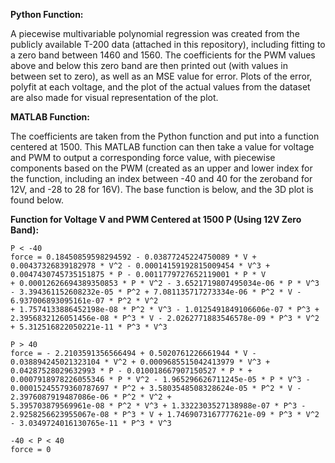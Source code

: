 **Python Function:**

A piecewise multivariable polynomial regression was created from the publicly available T-200 data (attached in this repository), including fitting to a zero band between 
1460 and 1560. The coefficients for the PWM values above and below this zero band are then printed out (with values in between set to zero), as well as an MSE value for 
error. Plots of the error, polyfit at each voltage, and the plot of the actual values from the dataset are also made for visual representation of the plot.

**MATLAB Function:**

The coefficients are taken from the Python function and put into a function centered at 1500. This MATLAB function can then take a value for voltage and PWM to output a
corresponding force value, with piecewise components based on the PWM (created as an upper and lower index for the function, including an index between -40 and 40 for the
zeroband for 12V, and -28 to 28 for 16V). The base function is below, and the 3D plot is found below.



**Function for Voltage V and PWM Centered at 1500 P (Using 12V Zero Band):**
```
P < -40
force = 0.18450859598294592 - 0.03877245224750089 * V + 0.00437326839182978 * V^2 - 0.00014159192815009454 * V^3 + 0.0047430745735151875 * P - 0.0011779727652119001 * P * V
+ 0.00012626694389350853 * P * V^2 - 3.6521719807495034e-06 * P * V^3 - 3.394361152608232e-05 * P^2 + 7.081135717273334e-06 * P^2 * V - 6.937006893095161e-07 * P^2 * V^2
+ 1.7574133886452198e-08 * P^2 * V^3 - 1.0125491849106606e-07 * P^3 + 2.3956832126051456e-08 * P^3 * V - 2.0262771883546578e-09 * P^3 * V^2 + 5.312516822050221e-11 * P^3 * V^3

P > 40
force = - 2.2103591356566494 + 0.5020761226661944 * V - 0.038894245021323104 * V^2 + 0.0009685515042413979 * V^3 + 0.04287528029632993 * P - 0.010018667907150527 * P * +
0.0007918978226055346 * P * V^2 - 1.965296626711245e-05 * P * V^3 - 0.00015245579360787697 * P^2 + 3.5803548508328624e-05 * P^2 * V - 2.3976087919487086e-06 * P^2 * V^2 +
5.395703879569961e-08 * P^2 * V^3 + 1.3322303527138988e-07 * P^3 - 2.9258256623955067e-08 * P^3 * V + 1.7469073167777621e-09 * P^3 * V^2 - 3.0349724016130765e-11 * P^3 * V^3

-40 < P < 40
force = 0
```
